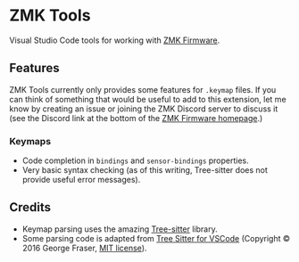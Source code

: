 # ZMK Tools

Visual Studio Code tools for working with [ZMK Firmware](https://zmkfirmware.dev/).

## Features

ZMK Tools currently only provides some features for `.keymap` files. If you can
think of something that would be useful to add to this extension, let me know
by creating an issue or joining the ZMK Discord server to discuss it (see the
Discord link at the bottom of the [ZMK Firmware homepage](https://zmkfirmware.dev/).)

### Keymaps

-   Code completion in `bindings` and `sensor-bindings` properties.
-   Very basic syntax checking (as of this writing, Tree-sitter does not provide useful error messages).

## Credits

-   Keymap parsing uses the amazing [Tree-sitter](https://tree-sitter.github.io/tree-sitter/) library.
-   Some parsing code is adapted from [Tree Sitter for VSCode](https://github.com/georgewfraser/vscode-tree-sitter)
    (Copyright &copy; 2016 George Fraser, [MIT license](https://github.com/georgewfraser/vscode-tree-sitter/blob/master/LICENSE.md)).
